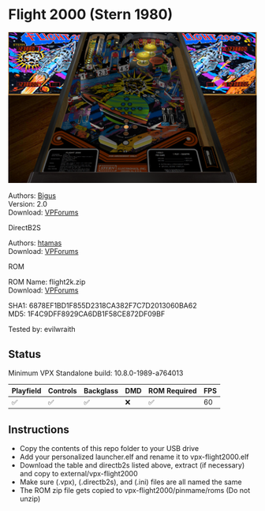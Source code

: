 # Flight 2000 (Stern 1980)

![Table Preview](https://github.com/evilwraith/vpx-images/blob/main/vpx-flight2000.png)

Authors: [Bigus](https://www.vpforums.org/index.php?showuser=107629)  
Version: 2.0  
Download: [VPForums](https://www.vpforums.org/index.php?app=downloads&showfile=16799)

DirectB2S

Authors: [htamas](https://www.vpforums.org/index.php?showuser=16933)  
Download: [VPForums](https://www.vpforums.org/index.php?app=downloads&showfile=7683)

ROM

ROM Name: flight2k.zip  
Download: [VPForums](https://www.vpforums.org/index.php?app=downloads&showfile=746)  

SHA1: 6878EF1BD1F855D2318CA382F7C7D2013060BA62  
MD5:  1F4C9DFF8929CA6DB1F58CE872DF09BF

Tested by: evilwraith

## Status 

Minimum VPX Standalone build: 10.8.0-1989-a764013

| Playfield | Controls | Backglass | DMD | ROM Required | FPS | 
|-----------|----------|-----------|-----|--------------|-----|
| :white_check_mark: | :white_check_mark: | :white_check_mark: | :x: | :white_check_mark: | 60 |

## Instructions

- Copy the contents of this repo folder to your USB drive
- Add your personalized launcher.elf and rename it to vpx-flight2000.elf
- Download the table and directb2s listed above, extract (if necessary) and copy to external/vpx-flight2000
- Make sure (.vpx), (.directb2s), and (.ini) files are all named the same
- The ROM zip file gets copied to vpx-flight2000/pinmame/roms (Do not unzip)
